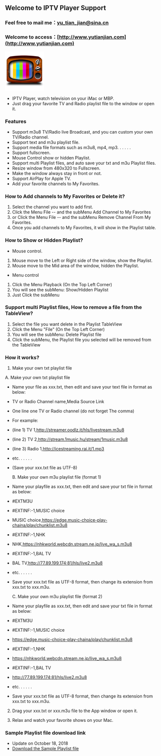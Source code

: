 ## Welcome to IPTV Player Support

### Feel free to mail me：yu_tian_jian@sina.cn

### Welcome to access：[http://www.yutianjian.com](http://www.yutianjian.com)

![Icon](icon_128.png)

- IPTV Player, watch television on your iMac or MBP.
- Just drag your favorite TV and Radio playlist file to the window or open it.

### Features

- Support m3u8 TV/Radio live Broadcast, and you can custom your own TV/Radio channel.
- Support text and m3u playlist file.
- Support  media file formats such as m3u8, mp4, mp3. . . . . .
- Support fullscreen.
- Mouse Control show or hidden Playlist.
- Support multi Playlist files, and auto save your txt and m3u Playlist files.
- Resize window from 480x320 to Fullscreen.
- Make the window always stay in front or not.
- Support AirPlay for Apple TV.
- Add your favorite channels to My Favorites.

### How to Add channels to My Favorites or Delete it?

1. Select the channel you want to add first.
2. Click the Menu File -- and the subMenu Add Channel to My Favorites
3. or Click the Menu File -- and the subMenu Remove Channel From My Favorites.
4. Once you add channels to My Favorites, it will show in the Playlist table.

### How to Show or Hidden Playlist?

- Mouse control.
1. Mouse move to the Left or Right side of the window, show the Playlist.
2. Mouse move to the Mid area of the window, hidden the Playlist.

- Menu control
1. Click the Menu Playback (On the Top Left Corner)
2. You will see the subMenu: Show/Hidden Playlist
3. Just Click the subMenu

### Support multi Playlist files, How to remove a file from the TableView?

1. Select the file you want delete in the Playlist TableView
2. Click the Menu "File" (On the Top Left Corner)
3. You will see the subMenu: Delete Playlist file
4. Click the subMenu, the Playlist file you selected will be  removed from the TableView

### How it works?

1. Make your own txt playlist file

  A. Make your own txt playlist file

- Name your file as xxx.txt, then edit and save your text file in format as below:
 
- TV or Radio Channel name,Media Source Link
- One line one TV or Radio channel (do not forget The comma)
- For example:
- (line 1) TV 1,http://streamer.oodlz.it/hls/livestream.m3u8
- (line 2) TV 2,http://stream.1music.hu/stream/1music.m3u8
- (line 3) Radio 1,http://icestreaming.rai.it/1.mp3
- etc. . . . . .
- (Save your xxx.txt file as UTF-8) 

  B. Make your own m3u playlist file (format 1)

- Name your playfile as xxx.txt, then edit and save your txt file in format as below:
- #EXTM3U
- #EXTINF:-1,MUSIC choice
- MUSIC choice,https://edge.music-choice-play-chaina/play/chunklist.m3u8
- #EXTINF:-1,NHK
- NHK,https://nhkworld.webcdn.stream.ne.jp/live_wa_s.m3u8
- #EXTINF:-1,BAL TV
- BAL TV,http://77.89.199.174:81/hls/live2.m3u8
- etc. . . . . .
- Save your xxx.txt file as UTF-8 format, then change its extension from xxx.txt to xxx.m3u.

  C. Make your own m3u playlist file (format 2)

- Name your playfile as xxx.txt, then edit and save your txt file in format as below:
- #EXTM3U
- #EXTINF:-1,MUSIC choice
- https://edge.music-choice-play-chaina/play/chunklist.m3u8
- #EXTINF:-1,NHK
- https://nhkworld.webcdn.stream.ne.jp/live_wa_s.m3u8
- #EXTINF:-1,BAL TV
- http://77.89.199.174:81/hls/live2.m3u8
- etc. . . . . .
- Save your xxx.txt file as UTF-8 format, then change its extension from xxx.txt to xxx.m3u.

2. Drag your xxx.txt or xxx.m3u file to the App window or open it.

3. Relax and watch your favorite shows on your Mac.

### Sample Playlist file download link

- Update on October 18, 2018 
- [Download the Sample Playlist file](https://TVPlayerSupport.github.io/Playlist/TVsrc.txt.zip) 
